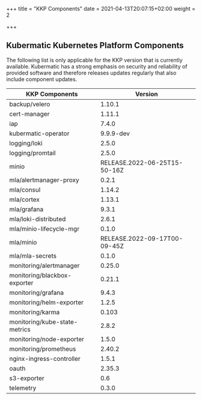 +++
title = "KKP Components"
date = 2021-04-13T20:07:15+02:00
weight = 2

+++

## Kubermatic Kubernetes Platform Components

The following list is only applicable for the KKP version that is currently available. Kubermatic has a strong emphasis on security and reliability
of provided software and therefore releases updates regularly that also include component updates.

| KKP Components                | Version                      |
| ----------------------------- | ---------------------------- |
| backup/velero | 1.10.1 |
| cert-manager | 1.11.1 |
| iap | 7.4.0 |
| kubermatic-operator | 9.9.9-dev |
| logging/loki | 2.5.0 |
| logging/promtail | 2.5.0 |
| minio | RELEASE.2022-06-25T15-50-16Z |
| mla/alertmanager-proxy | 0.2.1 |
| mla/consul | 1.14.2 |
| mla/cortex | 1.13.1 |
| mla/grafana | 9.3.1 |
| mla/loki-distributed | 2.6.1 |
| mla/minio-lifecycle-mgr | 0.1.0 |
| mla/minio | RELEASE.2022-09-17T00-09-45Z |
| mla/mla-secrets | 0.1.0 |
| monitoring/alertmanager | 0.25.0 |
| monitoring/blackbox-exporter | 0.21.1 |
| monitoring/grafana | 9.4.3 |
| monitoring/helm-exporter | 1.2.5 |
| monitoring/karma | 0.103 |
| monitoring/kube-state-metrics | 2.8.2 |
| monitoring/node-exporter | 1.5.0 |
| monitoring/prometheus | 2.40.2 |
| nginx-ingress-controller | 1.5.1 |
| oauth | 2.35.3 |
| s3-exporter | 0.6 |
| telemetry | 0.3.0 |
